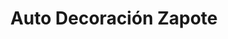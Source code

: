 ---
title: "Auto Decoración Zapote"
url: /guadalupe/auto-decoracion-zapote/
shop: piezas de automóviles
---